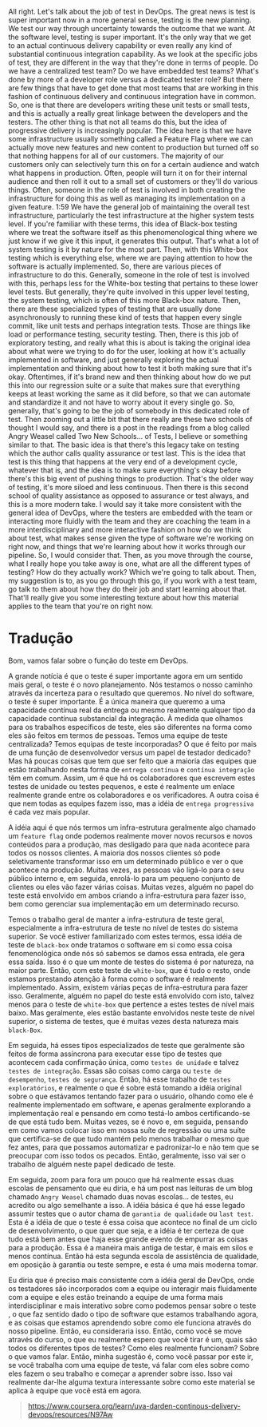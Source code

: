 All right. Let's talk about the job of test in DevOps. The great news is test is super important now in a more general sense, testing is the new planning. We test our way through uncertainty towards the outcome that we want. At the software level, testing is super important. It's the only way that we get to an actual continuous delivery capability or even really any kind of substantial continuous integration capability. As we look at the specific jobs of test, they are different in the way that they're done in terms of people. Do we have a centralized test team? Do we have embedded test teams? What's done by more of a developer role versus a dedicated tester role? But there are few things that have to get done that most teams that are working in this fashion of continuous delivery and continuous integration have in common. So, one is that there are developers writing these unit tests or small tests, and this is actually a really great linkage between the developers and the testers. The other thing is that not all teams do this, but the idea of progressive delivery is increasingly popular. The idea here is that we have some infrastructure usually something called a Feature Flag where we can actually move new features and new content to production but turned off so that nothing happens for all of our customers. The majority of our customers only can selectively turn this on for a certain audience and watch what happens in production. Often, people will turn it on for their internal audience and then roll it out to a small set of customers or they'll do various things. Often, someone in the role of test is involved in both creating the infrastructure for doing this as well as managing its implementation on a given feature.
1:59
We have the general job of maintaining the overall test infrastructure, particularly the test infrastructure at the higher system tests level. If you're familiar with these terms, this idea of Black-box testing where we treat the software itself as this phenomenological thing where we just know if we give it this input, it generates this output. That's what a lot of system testing is it by nature for the most part. Then, with this White-box testing which is everything else, where we are paying attention to how the software is actually implemented. So, there are various pieces of infrastructure to do this. Generally, someone in the role of test is involved with this, perhaps less for the White-box testing that pertains to these lower level tests. But generally, they're quite involved in this upper level testing, the system testing, which is often of this more Black-box nature. Then, there are these specialized types of testing that are usually done asynchronously to running these kind of tests that happen every single commit, like unit tests and perhaps integration tests. Those are things like load or performance testing, security testing. Then, there is this job of exploratory testing, and really what this is about is taking the original idea about what were we trying to do for the user, looking at how it's actually implemented in software, and just generally exploring the actual implementation and thinking about how to test it both making sure that it's okay. Oftentimes, if it's brand new and then thinking about how do we put this into our regression suite or a suite that makes sure that everything keeps at least working the same as it did before, so that we can automate and standardize it and not have to worry about it every single go. So, generally, that's going to be the job of somebody in this dedicated role of test. Then zooming out a little bit that there really are these two schools of thought I would say, and there is a post in the readings from a blog called Angry Weasel called Two New Schools... of Tests, I believe or something similar to that. The basic idea is that there's this legacy take on testing which the author calls quality assurance or test last. This is the idea that test is this thing that happens at the very end of a development cycle, whatever that is, and the idea is to make sure everything's okay before there's this big event of pushing things to production. That's the older way of testing, it's more siloed and less continuous. Then there is this second school of quality assistance as opposed to assurance or test always, and this is a more modern take. I would say it take more consistent with the general idea of DevOps, where the testers are embedded with the team or interacting more fluidly with the team and they are coaching the team in a more interdisciplinary and more interactive fashion on how do we think about test, what makes sense given the type of software we're working on right now, and things that we're learning about how it works through our pipeline. So, I would consider that. Then, as you move through the course, what I really hope you take away is one, what are all the different types of testing? How do they actually work? Which we're going to talk about. Then, my suggestion is to, as you go through this go, if you work with a test team, go talk to them about how they do their job and start learning about that. That'll really give you some interesting texture about how this material applies to the team that you're on right now.




# Tradução

Bom, vamos falar sobre o função do teste em DevOps.

A grande notícia é que o teste é super importante agora em um sentido mais geral, o teste é o novo planejamento. Nós testamos o nosso caminho através da incerteza para o resultado que queremos. No nível do software, o teste é super importante. É a única maneira que queremo a uma capacidade contínua real da entrega ou mesmo realmente qualquer tipo da capacidade contínua substancial da integração. À medida que olhamos para os trabalhos específicos de teste, eles são diferentes na forma como eles são feitos em termos de pessoas. Temos uma equipe de teste centralizada? Temos equipas de teste incorporadas? O que é feito por mais de uma função de desenvolvedor versus um papel de testador dedicado?
Mas há poucas coisas que tem que ser feito que a maioria das equipes que estão trabalhando nesta forma de `entrega contínua` e `contínua integração` têm em comum. Assim, um é que há os colaboradores que escrevem estes testes de unidade ou testes pequenos, e este é realmente um enlace realmente grande entre os colaboradores e os verificadores. A outra coisa é que nem todas as equipes fazem isso, mas a idéia de `entrega progressiva` é cada vez mais popular.

A idéia aqui é que nós termos um infra-estrutura geralmente algo chamado um `feature flag` onde podemos realmente mover novos recursos e novos conteúdos para a produção, mas desligado para que nada acontece para todos os nossos clientes. A maioria dos nossos clientes só pode seletivamente transformar isso em um determinado público e ver o que acontece na produção. Muitas vezes, as pessoas vão ligá-lo para o seu público interno e, em seguida, enrolá-lo para um pequeno conjunto de clientes ou eles vão fazer várias coisas. Muitas vezes, alguém no papel do teste está envolvido em ambos criando a infra-estrutura para fazer isso, bem como gerenciar sua implementação em um determinado recurso.

Temos o trabalho geral de manter a infra-estrutura de teste geral, especialmente a infra-estrutura de teste no nível de testes do sistema superior. Se você estiver familiarizado com estes termos, essa idéia de teste de `black-box` onde tratamos o software em si como essa coisa fenomenológica onde nós só sabemos se damos essa entrada, ele gera essa saída. Isso é o que um monte de testes do sistema é por natureza, na maior parte. Então, com este teste de `white-box`, que é tudo o resto, onde estamos prestando atenção à forma como o software é realmente implementado. Assim, existem várias peças de infra-estrutura para fazer isso. Geralmente, alguém no papel do teste está envolvido com isto, talvez menos para o teste de `white-box` que pertence a estes testes de nível mais baixo. Mas geralmente, eles estão bastante envolvidos neste teste de nível superior, o sistema de testes, que é muitas vezes desta natureza mais `black-Box`.

Em seguida, há esses tipos especializados de teste que geralmente são feitos de forma assíncrona para executar esse tipo de testes que acontecem cada confirmação única, como `testes de unidade` e talvez `testes de integração`. Essas são coisas como carga ou `teste de desempenho`, `testes de segurança`. Então, há esse trabalho de `testes exploratórios`, e realmente o que é sobre está tomando a idéia original sobre o que estávamos tentando fazer para o usuário, olhando como ele é realmente implementado em software, e apenas geralmente explorando a implementação real e pensando em como testá-lo ambos certificando-se de que está tudo bem. Muitas vezes, se é novo e, em seguida, pensando em como vamos colocar isso em nossa suíte de regressão ou uma suíte que certifica-se de que tudo mantém pelo menos trabalhar o mesmo que fez antes, para que possamos automatizar e padronizar-lo e não tem que se preocupar com isso todos os pecados. Então, geralmente, isso vai ser o trabalho de alguém neste papel dedicado de teste.

Em seguida, zoom para fora um pouco que há realmente essas duas escolas de pensamento que eu diria, e há um post nas leituras de um blog chamado `Angry Weasel` chamado duas novas escolas... de testes, eu acredito ou algo semelhante a isso. A idéia básica é que há esse legado assumir testes que o autor chama de `garantia de qualidade` ou `last test`. Esta é a idéia de que o teste é essa coisa que acontece no final de um ciclo de desenvolvimento, o que quer que seja, e a idéia é ter certeza de que tudo está bem antes que haja esse grande evento de empurrar as coisas para a produção. Essa é a maneira mais antiga de testar, é mais em silos e menos contínua. Então há esta segunda escola de assistência de qualidade, em oposição à garantia ou teste sempre, e esta é uma mais moderna tomar.

Eu diria que é preciso mais consistente com a idéia geral de DevOps, onde os testadores são incorporados com a equipe ou interagir mais fluidamente com a equipe e eles estão treinando a equipe de uma forma mais interdisciplinar e mais interativo sobre como podemos pensar sobre o teste , o que faz sentido dado o tipo de software que estamos trabalhando agora, e as coisas que estamos aprendendo sobre como ele funciona através do nosso pipeline. Então, eu consideraria isso. Então, como você se move através do curso, o que eu realmente espero que você tirar é um, quais são todos os diferentes tipos de testes? Como eles realmente funcionam? Sobre o que vamos falar. Então, minha sugestão é, como você passar por este ir, se você trabalha com uma equipe de teste, vá falar com eles sobre como eles fazem o seu trabalho e começar a aprender sobre isso. Isso vai realmente dar-lhe alguma textura interessante sobre como este material se aplica à equipe que você está em agora.


> https://www.coursera.org/learn/uva-darden-continous-delivery-devops/resources/N97Aw
